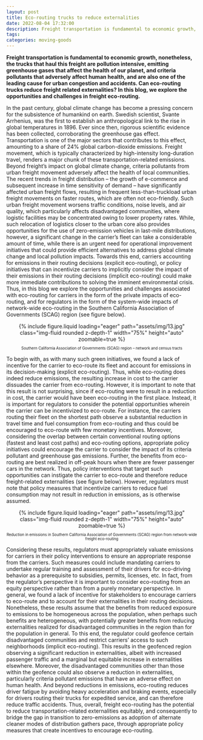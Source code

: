 ```yaml
---
layout: post
title: Eco-routing trucks to reduce externalities
date: 2022-08-04 17:32:00
description: Freight transportation is fundamental to economic growth, nonetheless, the trucks that haul this freight are pollution intensive, emitting greenhouse gases that affect the health of our planet, and criteria pollutants that adversely affect human health, and are also one of the leading cause for urban congestion and accidents. Can eco-routing trucks reduce freight related externalities? In this blog, we explore the opportunities and challenges in freight eco-routing.
tags: 
categories: moving-goods
---
```


**Freight transportation is fundamental to economic growth, nonetheless, the trucks that haul this freight are pollution intensive, emitting greenhouse gases that affect the health of our planet, and criteria pollutants that adversely affect human health, and are also one of the leading cause for urban congestion and accidents. Can eco-routing trucks reduce freight related externalities? In this blog, we explore the opportunities and challenges in freight eco-routing.**

In the past century, global climate change has become a pressing concern for the subsistence of humankind on earth. Swedish scientist, Svante Arrhenius, was the first to establish an anthropological link to the rise in global temperatures in 1896. Ever since then, rigorous scientific evidence has been collected, corroborating the greenhouse gas effect. Transportation is one of the major sectors that contributes to this effect, amounting to a share of 24% global carbon-dioxide emissions. Freight movement, which is typically characterized by high-intensity long-duration travel, renders a major chunk of these transportation-related emissions. Beyond freight’s impact on global climate change, criteria pollutants from urban freight movement adversely affect the health of local communities. The recent trends in freight distribution – the growth of e-commerce and subsequent increase in time sensitivity of demand – have significantly affected urban freight flows, resulting in frequent less-than-truckload urban freight movements on faster routes, which are often not eco-friendly. Such urban freight movement worsens traffic conditions, noise levels, and air quality, which particularly affects disadvantaged communities, where logistic facilities may be concentrated owing to lower property rates. While, such relocation of logistics closer to the urban core also provides opportunities for the use of zero-emission vehicles in last-mile distributions, however, a significant change in the carrier’s fleet can take a considerable amount of time, while there is an urgent need for operational improvement initiatives that could provide efficient alternatives to address global climate change and local pollution impacts. Towards this end, carriers accounting for emissions in their routing decisions (explicit eco-routing), or policy initiatives that can incentivize carriers to implicitly consider the impact of their emissions in their routing decisions (implicit eco-routing) could make more immediate contributions to solving the imminent environmental crisis. Thus, in this blog we explore the opportunities and challenges associated with eco-routing for carriers in the form of the private impacts of eco-routing, and for regulators in the form of the system-wide impacts of network-wide eco-routing in the Southern California Association of Governments (SCAG) region (see figure below).

<div class="row mt-3" style="text-align: center">
    <div class="col-sm mt-3 mt-md-0">
        {% include figure.liquid loading="eager" path="assets/img/13.jpg" class="img-fluid rounded z-depth-1" width="75%" height="auto" zoomable=true %}
    </div>
</div>
<p style="font-size:0.7em; text-align: center">Southern California Association of Governments (SCAG) region – network and census tracts</p>

To begin with, as with many such green initiatives, we found a lack of incentive for the carrier to eco-route its fleet and account for emissions in its decision-making (explicit eco-routing). Thus, while eco-routing does indeed reduce emissions, the resulting increase in cost to the carrier dissuades the carrier from eco-routing. However, it is important to note that this result is not surprising, since if eco-routing were to result in a reduction in cost, the carrier would have been eco-routing in the first place. Instead, it is important for regulators to consider the potential opportunities wherein the carrier can be incentivized to eco-route. For instance, the carriers routing their fleet on the shortest path observe a substantial reduction in travel time and fuel consumption from eco-routing and thus could be encouraged to eco-route with few monetary incentives. Moreover, considering the overlap between certain conventional routing options (fastest and least cost paths) and eco-routing options, appropriate policy initiatives could encourage the carrier to consider the impact of its criteria pollutant and greenhouse gas emissions. Further, the benefits from eco-routing are best realized in off-peak hours when there are fewer passenger cars in the network. Thus, policy interventions that target such opportunities can instigate the carrier to eco-route and therefore reduce freight-related externalities (see figure below). However, regulators must note that policy measures that incentivize carriers to reduce fuel consumption may not result in reduction in emissions, as is otherwise assumed.

<div class="row mt-3" style="text-align: center">
    <div class="col-sm mt-3 mt-md-0">
        {% include figure.liquid loading="eager" path="assets/img/13.jpg" class="img-fluid rounded z-depth-1" width="75%" height="auto" zoomable=true %}
    </div>
</div>
<p style="font-size:0.7em; text-align: center">Reduction in emissions in Southern California Association of Governments (SCAG) region from network-wide freight eco-routing</p>

Considering these results, regulators must appropriately valuate emissions for carriers in their policy interventions to ensure an appropriate response from the carriers. Such measures could include mandating carriers to undertake regular training and assessment of their drivers for eco-driving behavior as a prerequisite to subsidies, permits, licenses, etc. In fact, from the regulator’s perspective it is important to consider eco-routing from an equity perspective rather than from a purely monetary perspective. In general, we found a lack of incentive for stakeholders to encourage carriers to eco-route and to account for their externalities in their routing decisions. Nonetheless, these results assume that the benefits from reduced exposure to emissions to be homogeneous across the population, when perhaps such benefits are heterogeneous, with potentially greater benefits from reducing externalities realized for disadvantaged communities in the region than for the population in general. To this end, the regulator could geofence certain disadvantaged communities and restrict carriers’ access to such neighborhoods (implicit eco-routing). This results in the geofenced region observing a significant reduction in externalities, albeit with increased passenger traffic and a marginal but equitable increase in externalities elsewhere. Moreover, the disadvantaged communities other than those within the geofence could also observe a reduction in externalities, particularly criteria pollutant emissions that have an adverse effect on human health. And beyond reductions in emissions, eco-routing reduces driver fatigue by avoiding heavy acceleration and braking events, especially for drivers routing their trucks for expedited service, and can therefore reduce traffic accidents. Thus, overall, freight eco-routing has the potential to reduce transportation-related externalities equitably, and consequently to bridge the gap in transition to zero-emissions as adoption of alternate cleaner modes of distribution gathers pace, through appropriate policy measures that create incentives to encourage eco-routing.